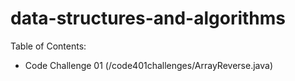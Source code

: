 # data-structures-and-algorithms

Table of Contents:
- Code Challenge 01 (/code401challenges/ArrayReverse.java)
